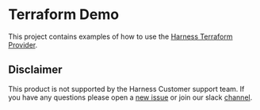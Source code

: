# Terraform Demo

This project contains examples of how to use the [Harness Terraform Provider](https://github.com/harness-io/terraform-provider-harness).
## Disclaimer

This product is not supported by the Harness Customer support team. If you have any questions please open a [new issue](https://github.com/harness-io/terraform-demo/issues/new) or join our slack [channel](https://harnesscommunity.slack.com/archives/C02G9CUNF1S).

